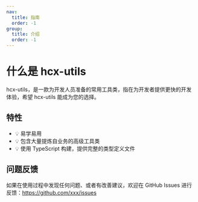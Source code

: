 ```yaml
---
nav:
  title: 指南
  order: -1
group:
  title: 介绍
  order: -1
---
```


# 什么是 hcx-utils

hcx-utils，是一款为开发人员准备的常用工具类，指在为开发者提供更快的开发体验，希望 hcx-utils 能成为您的选择。

## 特性
- 💡 易学易用
- 💡 包含大量提炼自业务的高级工具类
- 💡 使用 TypeScript 构建，提供完整的类型定义文件

## 问题反馈

如果在使用过程中发现任何问题、或者有改善建议，欢迎在 GitHub Issues 进行反馈：https://github.com/xxx/issues
